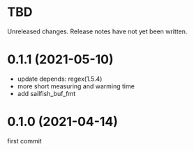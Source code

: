 TBD
===
Unreleased changes. Release notes have not yet been written.

0.1.1 (2021-05-10)
=====

* update depends: regex(1.5.4)
* more short measuring and warming time
* add sailfish_buf_fmt

0.1.0 (2021-04-14)
=====

first commit
